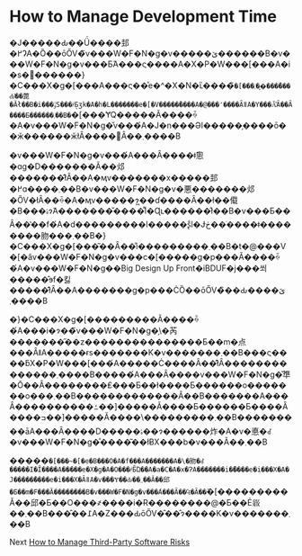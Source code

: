 # How to Manage Development Time
[//]: # (Version:1.0.0)
�J�����Ԃ��Ǘ����邽�߂ɁA�Ȍ��ōŐV�̃v���W�F�N�g�v�����ێ������B�v���W�F�N�g�v���Ƃ́A���ς����A�X�P�W���[���A�i�s�󋵂������}�C���X�g�[���A���ς��̊e�^�X�N�ւ̎����̃`�[���܂��͎����̎��Ԃ̊��蓖�Ăł��B�i���ۏؒS���҂Ƃ̖ʒk�A�h�L�������e�[�V�����̏����A�@���̒����ȂǁA�Y���Ă͂Ȃ��Ȃ����Ƃ������܂��B�`�[���ɎQ�����Ă����ꍇ�A�v���W�F�N�g�̌v���́A�J�n���ƏI�����̗����ō��ӂ������ӂłȂ����΂Ȃ��܂����B

�v���W�F�N�g�v���́A���Ȃ����ǂ̂悤�ɑg�D�������Ă��邩�������̂ł͂Ȃ��A�ӎv�������x�����邽�߂ɑ��݂��܂��B�v���W�F�N�g�v�悪�������邩�ŐV�łȂ��ꍇ�A�ӎv�����ɂ͖��ɗ����Ȃ��ł��傤�B���ۂɂ́A�������̌����͌l�Ɋւ������̂ł��B�v���Ƃ��Ȃ��̔��f�́A�d���������l�����ʂ̐l�Ɉڂ��ׂ����ǂ��������肳���܂��B�}�C���X�g�[���͂��Ȃ��̐i���������܂��B�t�@���V�[�ȃv���W�F�N�g�v���c�[�����g�p���Ă����ꍇ�́A�v���W�F�N�g��Big Design Up Front�iBDUF�j���쐬�����̂ɘf�킳�����̂ł͂Ȃ��A�������g�p���ĊȌ��ōŐV�̏��Ԃ��ێ����܂��B

�}�C���X�g�[���������Ă����ꍇ�́A���i�ɂ��̃v���W�F�N�g�̗\�芮�������̋��z���������������Ƃ��m�点���ȂǁA�����ɍs�������K�v�������܂��B���ς����ƃX�P�W���[���́A�����Ċ����Ȃ��̂ł͂Ȃ��������������܂����B�����́A���Ȃ����v���W�F�N�g�̌㔼�Ō��Ȃ��������₤���Ƃ��ł����Ƃ������o�������o���܂��B�������������Ȃ��B�������A���Ȃ����������ߑ��]�����Ă����Ƃ������Ƃ����Ȃ����ߏ��]�����Ă����\���������܂��B���������āA���Ȃ����D�����ۂ��ɂ������炸�A�v�悳�ꂽ�v���W�F�N�g�̊����͂��łɃX���b�v���Ă��܂��B

�����`�[���~�[�e�B���O�A�f���A�������A�\�肳�ꂽ�����I�Ȋ����A�����e�X�g�A�O���҂Ƃ̑Ώ��A�a�C�A�x�ɁA�������i�̃����e�i���X�A�J�����̃����e�i���X�ȂǁA�v���Ɏ��Ԃ��܂܂��Ă��邱�Ƃ��m�F���Ă��������B�v���W�F�N�g�v���́A���Ȃ��₠�Ȃ��̃`�[���������Ă��邱�Ƃ��O���҂����i�Ɍ��������@�Ƃ��Ė𗧂��܂��B���̂��߁A�Z���ԂōŐV�̂��̂ɂ����K�v�������܂��B

Next [How to Manage Third-Party Software Risks](02-How%20to%20Manage%20Third-Party%20Software%20Risks.md)
